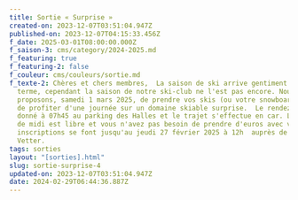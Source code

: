 ```yaml
---
title: Sortie « Surprise »
created-on: 2023-12-07T03:51:04.947Z
published-on: 2023-12-07T04:15:33.456Z
f_date: 2025-03-01T08:00:00.000Z
f_saison-3: cms/category/2024-2025.md
f_featuring: true
f_featuring-2: false
f_couleur: cms/couleurs/sortie.md
f_texte-2: Chères et chers membres,  La saison de ski arrive gentiment à son
  terme, cependant la saison de notre ski-club ne l'est pas encore. Nous vous
  proposons, samedi 1 mars 2025, de prendre vos skis (ou votre snowboard), afin
  de profiter d'une journée sur un domaine skiable surprise.  Le rendez-vous est
  donné à 07h45 au parking des Halles et le trajet s'effectue en car. Le repas
  de midi est libre et vous n'avez pas besoin de prendre d'euros avec vous.  Les
  inscriptions se font jusqu'au jeudi 27 février 2025 à 12h  auprès de Yann
  Vetter.
tags: sorties
layout: "[sorties].html"
slug: sortie-surprise-4
updated-on: 2023-12-07T03:51:04.947Z
date: 2024-02-29T06:44:36.887Z
---
```

